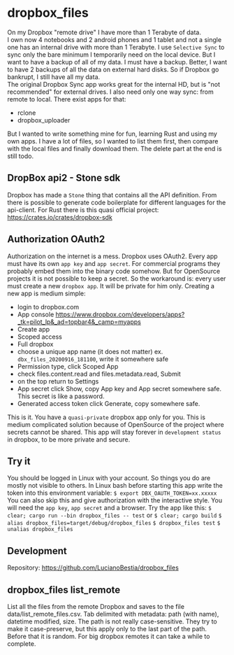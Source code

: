 [comment]: # (lmake_md_to_doc_comments segment start A)

# dropbox_files

[comment]: # (lmake_cargo_toml_to_md start)

[comment]: # (lmake_cargo_toml_to_md end)

[comment]: # (lmake_lines_of_code start)

[comment]: # (lmake_lines_of_code end)

On my Dropbox "remote drive" I have more than 1 Terabyte of data.  
I own now 4 notebooks and 2 android phones and 1 tablet and not a single one has an internal drive with more than 1 Terabyte. I use `Selective Sync` to sync only the bare minimum I temporarily need on the local device. But I want to have a backup of all of my data. I must have a backup. Better, I want to have 2 backups of all the data on external hard disks. So if Dropbox go bankrupt, I still have all my data.  
The original Dropbox Sync app works great for the internal HD, but is "not recommended" for external drives. I also need only one way sync: from remote to local. There exist apps for that:
- rclone
- dropbox_uploader

But I wanted to write something mine for fun, learning Rust and using my own apps.
I have a lot of files, so I wanted to list them first, then compare with the local files and finally download them. The delete part at the end is still todo.

## DropBox api2 - Stone sdk

Dropbox has made a `Stone` thing that contains all the API definition. From there is possible to generate code boilerplate for different languages for the api-client. 
For Rust there is this quasi official project:  
<https://crates.io/crates/dropbox-sdk>  

## Authorization OAuth2

Authorization on the internet is a mess. Dropbox uses OAuth2.
Every app must have its own `app key` and `app secret`. 
For commercial programs they probably embed them into the binary code somehow. But for OpenSource projects it is not possible to keep a secret. So the workaround is: every user must create a new `dropbox app`. It will be private for him only. Creating a new app is medium simple:
- login to dropbox.com
- App console <https://www.dropbox.com/developers/apps?_tk=pilot_lp&_ad=topbar4&_camp=myapps>
- Create app
- Scoped access
- Full dropbox
- choose a unique app name (it does not matter) ex. `dbx_files_20200916_181100`, write it somewhere safe
- Permission type, click Scoped App
- check files.content.read and files.metadata.read, Submit
- on the top return to Settings
- App secret click Show, copy App key and App secret somewhere safe. This secret is like a password.
- Generated access token click Generate, copy somewhere safe.

This is it. You have a `quasi-private` dropbox app only for you. 
This is medium complicated solution because of OpenSource of the project where secrets cannot be shared.
This app will stay forever in `development status` in dropbox, to be more private and secure.

## Try it

You should be logged in Linux with your account. So things you do are mostly not visible to others.
In Linux bash before starting this app write the token into this environment variable:
`$ export DBX_OAUTH_TOKEN=xx.xxxxx`
You can also skip this and give authorization with the interactive style.
You will need the `app key`, `app secret` and a browser.
Try the app like this:
`$ clear; cargo run --bin dropbox_files -- test`
or
`$ clear; cargo build`
`$ alias dropbox_files=target/debug/dropbox_files`
`$ dropbox_files test`
`$ unalias dropbox_files`

[comment]: # (lmake_md_to_doc_comments segment end A)

## Development

Repository:
<https://github.com/LucianoBestia/dropbox_files>  

## dropbox_files list_remote

List all the files from the remote Dropbox and saves to the file data/list_remote_files.csv.
Tab delimited with metadata: path (with name), datetime modified, size.
The path is not really case-sensitive. They try to make it case-preserve, but this apply only to the last part of the path. Before that it is random.
For big dropbox remotes it can take a while to complete.
